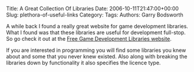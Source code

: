 Title: A Great Collection Of Libraries
Date: 2006-10-11T21:47:00+00:00
Slug: plethora-of-useful-links
Category: 
Tags: 
Authors: Garry Bodsworth

A while back I found a really great website for game development libraries.  What I found was that these libraries are useful for development full-stop.  So go check it out at the <a href="http://abattoir.wolfpaw.net/personal/gamelibs.php">Free Game Development Libraries website</a>.

If you are interested in programming you will find some libraries you knew about and some that you never knew existed.  Also along with breaking the libraries down by functionality it also specifies the licence type.
